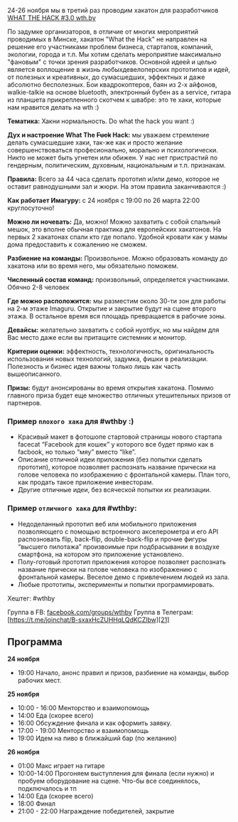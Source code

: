 24-26 ноября мы в третий раз проводим хакатон для разработчиков [WHAT THE HACK #3.0 wth.by][1]

По задумке организаторов, в отличие от многих мероприятий проводимых в Минске,​ хакатон "What the Hack" не направлен на решение его участниками проблем бизнеса, стартапов,​ компаний​, экологии​, города и т.п​.​ Мы хотим сделать мероприятие максимально "фановым" с точки зрения разработчиков.​ Основной идеей и целью является воплощение в жизнь любых​ девелоперских​ прототипов и идей​, от полезных и​ ​креативных​, до сумасшедших​, эффектных​​ и даже абсолютно бесполезных.​​​ Бои квадрокоптеров, баян из 2-х айфонов,​ walkie-talkie​ на основе bluetooth​, электронный бубен as a service, гитара из планшета прикрепленного скотчем к швабре: это те хаки, которые нам нравится делать на wth :)

**Тематика:** Хакни нормальность. Do what the hack you want :)

**Дух и настроение What The <del>Fuck</del> Hack:** мы уважаем стремление делать сумасшедшие хаки, так-же как и просто желание совершенствоваться професионально, морально и психологически. Никто не может быть угнетен или обижен. У нас нет пристрастий по гендерным, политическим, духовным, национальным и т.п. признакам.

**Правила:** Всего за 44 часа сделать прототип и/или демо, которое не оставит равнодушными зал и жюри. На этом правила заканчиваются :)

**Как работает Имагуру:** c 24 ноября с 19:00 по 26 марта 22:00 круглосуточно!

**Можно ли ночевать:** Да, можно! Можно захватить с собой спальный мешок, это вполне обычная практика для европейских хакатонов. На первых 2 хакатонах спали кто где попало. Удобной кровати как у мамы дома предоставить к сожалению не сможем.

**Разбиение на команды:** Произвольное. Можно образовать команду до хакатона или во время него, мы обязательно поможем.

**Численный состав команд:** произвольный, определяется участниками. Обячно 2-8 человек

**Где можно расположится:** мы разместим около 30-ти зон для работы на 2-м этаже Imaguru. Открытие и закрытие будут на сцене второго этажа. В остальное время вся площадь превращается в рабочие зоны.

**Девайсы:** желательно захватить с собой нуотбук, но мы найдем для Вас место даже если вы притащите системник и монитор.

**Критерии оценки:** эффектность, технологичность, оригинальность использования новых технологий, задумка, фишки в реализации. Полезность и бизнес идея важны только лишь как часть вышеописанного.

**Призы:** будут анонсированы во время открытия хакатона. Помимо главного приза будет еще множество отличных утешительных призов от партнеров.

### Пример `плохого хака` для #wthby :)

*   Красивый макет в фотошопе стартовой страницы нового стартапа facecat “Facebook для кошек” у которого все будет прямо как в facbook, но только “мяу” вместо “like”. 
*   Описание отличной идеи приложения (без попытки сделать прототип), которое позволяет распознать название прически на голове человека по изображению с фронтальной камеры. План того, как продать такое приложение инвесторам.
*   Другие отличные идеи, без всяческой попытки их реализации.

### Пример `отличного хака` для #wthby:

*   Недоделанный прототип веб или мобильного приложения позволяющего с помощью встроенного акселерометра и его API распозновать flip, back-flip, double-back-flip и прочие фигуры “высшего пилотажа” произвоимые при подбрасывании в воздухе смартфона, на котором это приложение установлено. 
*   Полу-готовый прототип приложения которое позволяет распознать название прически на голове человека по изображению с фронтальной камеры. Веселое демо с привлечением людей из зала.
*   Любые прототипы, эксперименты и попытки программировать.

Хештег: #wthby

Группа в FB: [facebook.com/groups/wthby][19]
Группа в Телеграм: [https://t.me/joinchat/B-sxaxHcZUHHqLQdKCZlbw][21]

## Программа

**24 ноября**

*   19:00 Начало, анонс правил и призов, разбиение на команды, выбор рабочих мест.

**25 ноября**

*   10:00 - 16:00 Менторство и взаимопомощь
*   14:00 Еда (скорее всего)
*   16:00 Обсуждение финала и как оформить заявку.
*   17:00 - 19:00 Менторство и взаимопомощь
*   19:00 Идем на пиво в ближайший бар (по желанию)

**26 ноября**

*   01:00 Макс играет на гитаре
*   10:00-14:00 Прогоняем выступления для финала (если нужно) и пробуем оборудование на сцене. Что-бы все соединялось, подключалось и тп
*   14:00 Еда (скорее всего)
*   18:00 Финал
*   21:00 - 22:00 Награждение победителей, закрытие

 [1]: http://wth.by
 [2]: http://html5.by/wp-content/uploads/2015/03/wth-2.0.png
 [3]: http://xbsoftware.com
 [4]: http://imaguru.co
 [5]: http://html5.by
 [6]: http://WebNotBombs.net
 [7]: http://Yandex.ru
 [8]: http://Github.com
 [9]: https://www.jetbrains.com/
 [10]: http://www.heineken.com/
 [11]: http://coca-cola.com
 [12]: http://www.redbull.com/
 [13]: http://www.onega.by/
 [14]: http://generation.by/news6738.html
 [15]: http://habrahabr.ru/post/241473/
 [16]: http://habrahabr.ru/post/242301/
 [17]: http://xbsoftware.ru/blog/wth-hakaton-dlya-razrabotchikov/
 [18]: http://xbsoftware.com/blog/wth-2014-social-network-tourists-pintoid/
 [19]: https://www.facebook.com/groups/wthby
 [20]: http://www.youtube.com/playlist?list=PLnZ0ef3Uu2puRoEW1Cp2-18M8ker_9tom
 [21]: https://t.me/joinchat/B-sxaxHcZUHHqLQdKCZlbw
